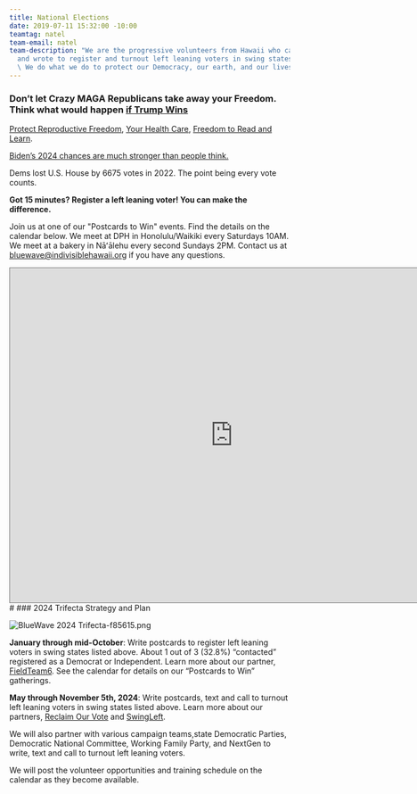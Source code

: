 ```yaml
---
title: National Elections
date: 2019-07-11 15:32:00 -10:00
teamtag: natel
team-email: natel
team-description: "We are the progressive volunteers from Hawaii who called, texted,
  and wrote to register and turnout left leaning voters in swing states since 2017.
  \ We do what we do to protect our Democracy, our earth, and our lives.\n\n"
---
```


### Don’t let Crazy MAGA Republicans take away your Freedom. Think what would happen [if Trump Wins](https://www.theatlantic.com/if-trump-wins/)

[Protect Reproductive Freedom](https://ballotpedia.org/2023_and_2024_abortion-related_ballot_measures), [Your Health Care](https://www.youtube.com/watch?v=9Az7fsmHJ_k), [Freedom to Read and Learn](https://www.youtube.com/watch?v=kuWVqxNL7xQ). 

[Biden’s 2024 chances are much stronger than people think.](https://www.msnbc.com/opinion/msnbc-opinion/biden-2024-election-polls-strong-rcna130507?)  

Dems lost U.S. House by 6675 votes in 2022.  The point being every vote counts. 

**Got 15 minutes?  Register a left leaning voter!  You can make the difference.** 

Join us at one of our "Postcards to Win" events.  Find the details on the calendar below. We meet at DPH in Honolulu/Waikiki every Saturdays 10AM.  We meet at a bakery in Nāʻālehu every second Sundays 2PM.  Contact us at bluewave@indivisiblehawaii.org if you have any questions.

<iframe src="https://calendar.google.com/calendar/embed?height=600&wkst=1&bgcolor=%23ffffff&ctz=Pacific%2FHonolulu&title=BlueWave%20Hawaii%20Events%20and%20Actions&src=Ymx1ZXdhdmVAaW5kaXZpc2libGVoYXdhaWkub3Jn&src=ZW4udXNhI2hvbGlkYXlAZ3JvdXAudi5jYWxlbmRhci5nb29nbGUuY29t&color=%23039BE5&color=%230B8043" style="border:solid 1px #777" width="800" height="600" frameborder="0" scrolling="no"></iframe>
#     
### 2024 Trifecta Strategy and Plan

![BlueWave 2024 Trifecta-f85615.png](/uploads/BlueWave%202024%20Trifecta-f85615.png)

**January through mid-October**: 
Write postcards to register left leaning voters in swing states listed above.  About 1 out of 3 (32.8%) “contacted” registered as a Democrat or Independent.  Learn more about our partner, [FieldTeam6](https://www.fieldteam6.org/).  See the calendar for details on our “Postcards to Win” gatherings.  


**May through November 5th, 2024**:                                                                                                     Write postcards, text and call to turnout left leaning voters in swing states listed above.  Learn more about our partners, [Reclaim Our Vote](https://www.centerforcommonground.org/reclaim-our-vote) and [SwingLeft](https://swingleft.org/).  


We will also partner with various campaign teams,state Democratic Parties, Democratic National Committee, Working Family Party, and NextGen to write, text and call to turnout left leaning voters.  


We will post the volunteer opportunities and training schedule on the calendar as they become available.

                